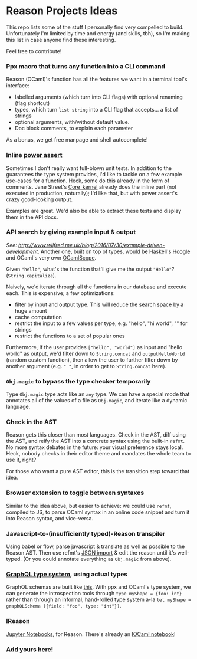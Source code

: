 # Reason Projects Ideas

This repo lists some of the stuff I personally find very compelled to build. Unfortunately I'm limited by time and energy (and skills, tbh), so I'm making this list in case anyone find these interesting.

Feel free to contribute!

### Ppx macro that turns any function into a CLI command
Reason (OCaml)'s function has all the features we want in a terminal tool's interface:
- labelled arguments (which turn into CLI flags) with optional renaming (flag shortcut)
- types, which turn `list string` into a CLI flag that accepts... a list of strings
- optional arguments, with/without default value.
- Doc block comments, to explain each parameter

As a bonus, we get free manpage and shell autocomplete!

### Inline [power assert](https://github.com/power-assert-js/power-assert)
Sometimes I don't really want full-blown unit tests. In addition to the guarantees the type system provides, I'd like to tackle on a few example use-cases for a function. Heck, some do this already in the form of comments. Jane Street's [Core_kernel](https://github.com/janestreet/core_kernel/blob/master/src/core_array.ml#L302) already does the inline part (not executed in production, naturally); I'd like that, but with power assert's crazy good-looking output.

Examples are great. We'd also be able to extract these tests and display them in the API docs.

### API search by giving example input & output
*See: http://www.wilfred.me.uk/blog/2016/07/30/example-driven-development*. Another one, built on top of types, would be Haskell's [Hoogle](https://www.haskell.org/hoogle/) and OCaml's very own [OCamlScope](https://github.com/camlspotter/ocamloscope).

Given `"hello"`, what's the function that'll give me the output `"Hello"`? (`String.capitalize`).

Naively, we'd iterate through all the functions in our database and execute each. This is expensive; a few optimizations:
- filter by input and output type. This will reduce the search space by a huge amount
- cache computation
- restrict the input to a few values per type, e.g. "hello", "hi world", "" for strings
- restrict the functions to a set of popular ones

Furthermore, If the user provides `["hello", "world"]` as input and "hello world" as output, we'd filter down to `String.concat` and `outputHelloWorld` (random custom function), then allow the user to further filter down by another argument (e.g. `" "`, in order to get to `String.concat` here).

### `Obj.magic` to bypass the type checker temporarily
Type `Obj.magic` type acts like an `any` type. We can have a special mode that annotates all of the values of a file as `Obj.magic`, and iterate like a dynamic language.

### Check in the AST
Reason gets this closer than most languages. Check in the AST, diff using the AST, and reify the AST into a concrete syntax using the built-in `refmt`. No more syntax debates in the future: your visual preference stays local. Heck, nobody checks in their editor theme and mandates the whole team to use it, right?

For those who want a pure AST editor, this is the transition step toward that idea.

### Browser extension to toggle between syntaxes
Similar to the idea above, but easier to achieve: we could use `refmt`, compiled to JS, to parse OCaml syntax in an online code snippet and turn it into Reason syntax, and vice-versa.

### Javascript-to-(insufficiently typed)-Reason transpiler
Using babel or flow, parse javascript & translate as well as possible to the Reason AST. Then use refmt's [JSON import](https://github.com/facebook/reason/pull/724) & edit the reason until it's well-typed. (Or you could annotate everything as `Obj.magic` from above).

### [GraphQL type system](http://graphql.org/docs/typesystem/), using actual types
GraphQL schemas are built like [this](http://graphql.org/blog/#building-the-graphql-schema). With ppx and OCaml's type system, we can generate the introspection tools through `type myShape = {foo: int}` rather than through an informal, hand-rolled type system a-la `let myShape = graphQLSchema ({field: "foo", type: "int"})`.

### IReason

[Jupyter Notebooks](http://jupyter.org), for Reason. There's already an [IOCaml notebook](https://github.com/andrewray/iocaml)!

### Add yours here!
